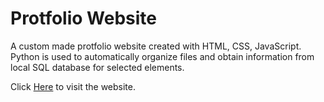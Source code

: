 # Protfolio Website
A custom made protfolio website created with HTML, CSS, JavaScript. Python is used to automatically organize files and obtain information from local SQL database for selected elements.

Click [Here](https://unikerogen.github.io/) to visit the website.